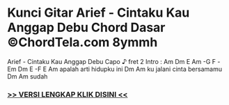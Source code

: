 
 # Kunci Gitar Arief - Cintaku Kau Anggap Debu Chord Dasar ©ChordTela.com 8ymmh


Arief - Cintaku Kau Anggap Debu Capo ♪ fret 2 Intro : Am Dm E Am -G F -Em Dm E -F E Am apalah arti hidupku ini Dm Am ku jalani cinta bersamamu Dm Am sudah

###  <a href="https://shortlighzx.web.app?sq=Kunci Gitar Arief - Cintaku Kau Anggap Debu Chord Dasar ©ChordTela.com"> >> VERSI LENGKAP KLIK DISINI << </a>
